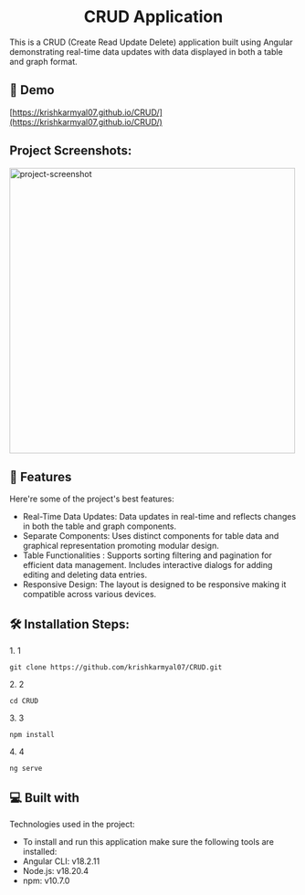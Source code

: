 <h1 align="center" id="title">CRUD Application</h1>

<p id="description">This is a CRUD (Create Read Update Delete) application built using Angular demonstrating real-time data updates with data displayed in both a table and graph format.</p>

<h2>🚀 Demo</h2>

[https://krishkarmyal07.github.io/CRUD/](https://krishkarmyal07.github.io/CRUD/)

<h2>Project Screenshots:</h2>

<img src="https://ibb.co/5LtNcSH" alt="project-screenshot" width="500px" height="500px/">

  
  
<h2>🧐 Features</h2>

Here're some of the project's best features:

*   Real-Time Data Updates: Data updates in real-time and reflects changes in both the table and graph components.
*   Separate Components: Uses distinct components for table data and graphical representation promoting modular design.
*   Table Functionalities : Supports sorting filtering and pagination for efficient data management. Includes interactive dialogs for adding editing and deleting data entries.
*   Responsive Design: The layout is designed to be responsive making it compatible across various devices.

<h2>🛠️ Installation Steps:</h2>

<p>1. 1</p>

```
git clone https://github.com/krishkarmyal07/CRUD.git
```

<p>2. 2</p>

```
cd CRUD
```

<p>3. 3</p>

```
npm install
```

<p>4. 4</p>

```
ng serve
```

  
  
<h2>💻 Built with</h2>

Technologies used in the project:

*   To install and run this application make sure the following tools are installed:
*   Angular CLI: v18.2.11
*   Node.js: v18.20.4
*   npm: v10.7.0